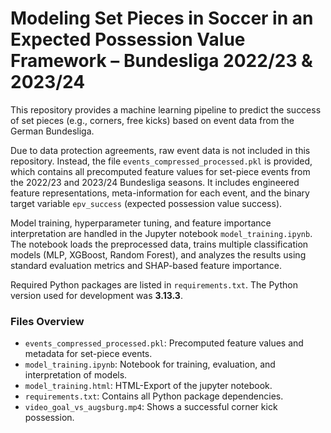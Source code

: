 # Modeling Set Pieces in Soccer in an Expected Possession Value Framework – Bundesliga 2022/23 & 2023/24

This repository provides a machine learning pipeline to predict the success of set pieces (e.g., corners, free kicks) based on event data from the German Bundesliga.

Due to data protection agreements, raw event data is not included in this repository. Instead, the file `events_compressed_processed.pkl` is provided, which contains all precomputed feature values for set-piece events from the 2022/23 and 2023/24 Bundesliga seasons. It includes engineered feature representations, meta-information for each event, and the binary target variable `epv_success` (expected possession value success).

Model training, hyperparameter tuning, and feature importance interpretation are handled in the Jupyter notebook `model_training.ipynb`. The notebook loads the preprocessed data, trains multiple classification models (MLP, XGBoost, Random Forest), and analyzes the results using standard evaluation metrics and SHAP-based feature importance.

Required Python packages are listed in `requirements.txt`. The Python version used for development was **3.13.3**.

### Files Overview

- `events_compressed_processed.pkl`: Precomputed feature values and metadata for set-piece events.
- `model_training.ipynb`: Notebook for training, evaluation, and interpretation of models.
- `model_training.html`: HTML-Export of the jupyter notebook.
- `requirements.txt`: Contains all Python package dependencies.
- `video_goal_vs_augsburg.mp4`: Shows a successful corner kick possession.
